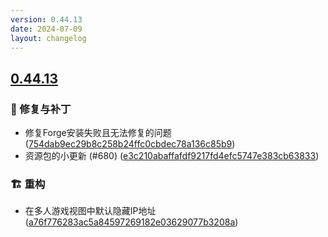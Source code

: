 ```yaml
---
version: 0.44.13
date: 2024-07-09
layout: changelog
---
```

## [0.44.13](#0.44.13)
### 🐛 修复与补丁

- 修复Forge安装失败且无法修复的问题 ([754dab9ec29b8c258b24ffc0cbdec78a136c85b9](https://github.com/Voxelum/x-minecraft-launcher/commit/754dab9ec29b8c258b24ffc0cbdec78a136c85b9))
- 资源包的小更新 (#680) ([e3c210abaffafdf9217fd4efc5747e383cb63833](https://github.com/Voxelum/x-minecraft-launcher/commit/e3c210abaffafdf9217fd4efc5747e383cb63833))
### 🏗️ 重构

- 在多人游戏视图中默认隐藏IP地址 ([a76f776283ac5a84597269182e03629077b3208a](https://github.com/Voxelum/x-minecraft-launcher/commit/a76f776283ac5a84597269182e03629077b3208a))